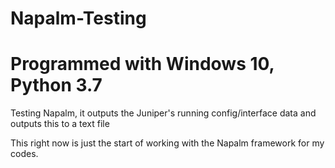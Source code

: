 # Napalm-Testing
# Programmed with Windows 10, Python 3.7
Testing Napalm, it outputs the Juniper's running config/interface data and outputs this to a text file

This right now is just the start of working with the Napalm framework for my codes.
